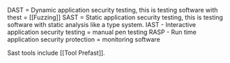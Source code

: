 DAST = Dynamic application security testing, this is testing software with thest = [[Fuzzing]]
SAST = Static application security testing, this is testing software with static analysis like a type system. 
IAST - Interactive application security testing = manual pen testing
RASP - Run time application security protection = monitoring software


Sast tools include [[Tool Prefast]].